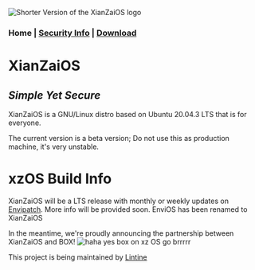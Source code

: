 ![Shorter Version of the XianZaiOS logo](https://media.discordapp.net/attachments/890976217677828176/895634522635386900/unknown.png "XianZaiOS Shorter Logo")
### Home | [Security Info](https://lintine.github.io/XianZaiOS/SECURITY) | [Download](https://lintine.github.io/XianZaiOS/DOWNLOAD)
# XianZaiOS
## _Simple Yet Secure_
XianZaiOS is a GNU/Linux distro based on Ubuntu 20.04.3 LTS that is for everyone.

The current version is a beta version;
	Do not use this as production machine, it's very unstable.

# xzOS Build Info
XianZaiOS will be a LTS release with monthly or weekly updates on [Envipatch](https://envipatch.weebly.com/).
More info will be provided soon.
EnviOS has been renamed to XianZaiOS

In the meantime, we're proudly announcing the partnership between XianZaiOS and BOX!
![haha yes box on xz OS go brrrrr](https://media.discordapp.net/attachments/797178229194489907/895638004956295218/boxonxzos.png "Partnership Icon")









This project is being maintained by [Lintine](https://lintine.github.io/)
